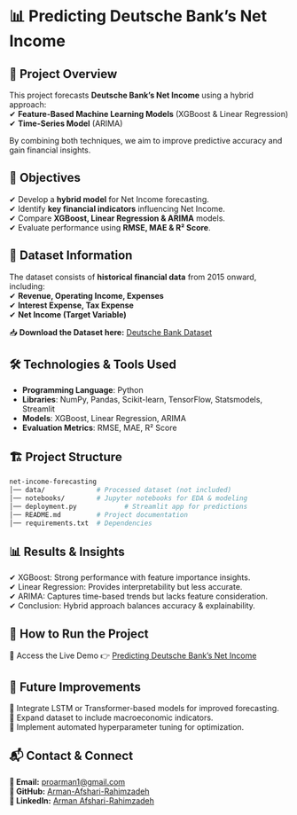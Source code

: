 # 📊 Predicting Deutsche Bank’s Net Income  

## 📌 Project Overview  
This project forecasts **Deutsche Bank’s Net Income** using a hybrid approach:  
✔ **Feature-Based Machine Learning Models** (XGBoost & Linear Regression)  
✔ **Time-Series Model** (ARIMA)  

By combining both techniques, we aim to improve predictive accuracy and gain financial insights.  

## 🎯 Objectives  
✔ Develop a **hybrid model** for Net Income forecasting.  
✔ Identify **key financial indicators** influencing Net Income.  
✔ Compare **XGBoost, Linear Regression & ARIMA** models.  
✔ Evaluate performance using **RMSE, MAE & R² Score**.  

## 📂 Dataset Information  
The dataset consists of **historical financial data** from 2015 onward, including:  
✔ **Revenue, Operating Income, Expenses**  
✔ **Interest Expense, Tax Expense**  
✔ **Net Income (Target Variable)**  

📥 **Download the Dataset here:** [Deutsche Bank Dataset](https://drive.google.com/file/d/1AqlxlJ7escKE8MuZSjJf90flPG4QM71b/view?usp=sharing)  

## 🛠️ Technologies & Tools Used  
- **Programming Language**: Python  
- **Libraries**: NumPy, Pandas, Scikit-learn, TensorFlow, Statsmodels, Streamlit  
- **Models**: XGBoost, Linear Regression, ARIMA  
- **Evaluation Metrics**: RMSE, MAE, R² Score  

## 🏗️ Project Structure  
```bash
net-income-forecasting
│── data/             # Processed dataset (not included)
│── notebooks/        # Jupyter notebooks for EDA & modeling
│── deployment.py            # Streamlit app for predictions
│── README.md         # Project documentation
│── requirements.txt  # Dependencies
```
## 📊 Results & Insights
✔ XGBoost: Strong performance with feature importance insights.  
✔ Linear Regression: Provides interpretability but less accurate.  
✔ ARIMA: Captures time-based trends but lacks feature consideration.  
✔ Conclusion: Hybrid approach balances accuracy & explainability.  

## 🚀 How to Run the Project
🔹 Access the Live Demo
👉 [Predicting Deutsche Bank’s Net Income](https://predictingnetincome-deutschebank-featurebased-timeseriesmodels.streamlit.app/)

## 📝 Future Improvements
🔹 Integrate LSTM or Transformer-based models for improved forecasting.  
🔹 Expand dataset to include macroeconomic indicators.  
🔹 Implement automated hyperparameter tuning for optimization.

## 📬 Contact & Connect
**📧 Email:** proarman1@gmail.com  
**🔗 GitHub:** [Arman-Afshari-Rahimzadeh](https://github.com/Arman-Afshari-Rahimzadeh)   
**🔗 LinkedIn:** [Arman Afshari-Rahimzadeh](https://www.linkedin.com/in/arman-afshari-rahimzadeh)  
